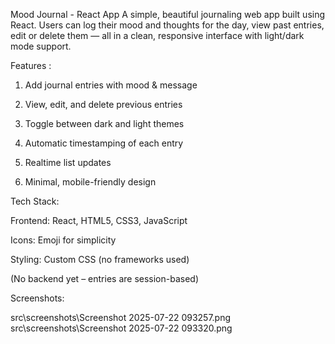 Mood Journal - React App
A simple, beautiful journaling web app built using React. Users can log their mood and thoughts for the day, view past entries, edit or delete them — all in a clean, responsive interface with light/dark mode support.

Features :

1. Add journal entries with mood & message

2. View, edit, and delete previous entries

3. Toggle between dark and light themes

4. Automatic timestamping of each entry

5. Realtime list updates

6. Minimal, mobile-friendly design

Tech Stack: 

Frontend: React, HTML5, CSS3, JavaScript

Icons: Emoji for simplicity

Styling: Custom CSS (no frameworks used)

(No backend yet – entries are session-based)

Screenshots:

src\screenshots\Screenshot 2025-07-22 093257.png
src\screenshots\Screenshot 2025-07-22 093320.png
